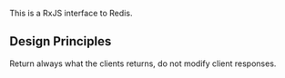 This is a RxJS interface to Redis.



## Design Principles

Return always what the clients returns, do not modify client responses.
